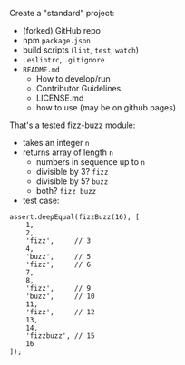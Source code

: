 Create a "standard" project:
* (forked) GitHub repo
* npm `package.json`
* build scripts (`lint`, `test`, `watch`)
* `.eslintrc`, `.gitignore`
* `README.md`
    * How to develop/run
    * Contributor Guidelines
    * LICENSE.md
    * how to use (may be on github pages)

That's a tested fizz-buzz module:
* takes an integer `n`
* returns array of length `n` 
    * numbers in sequence up to `n`
    * divisible by 3? `fizz`
    * divisible by 5? `buzz`
    * both? `fizz buzz`
* test case:

 ```
 assert.deepEqual(fizzBuzz(16), [
     1, 
     2, 
     'fizz',     // 3
     4, 
     'buzz',     // 5
     'fizz',     // 6
     7, 
     8, 
     'fizz',     // 9
     'buzz',     // 10
     11,
     'fizz',     // 12
     13,
     14,
     'fizzbuzz', // 15
     16
 ]);
 ```
